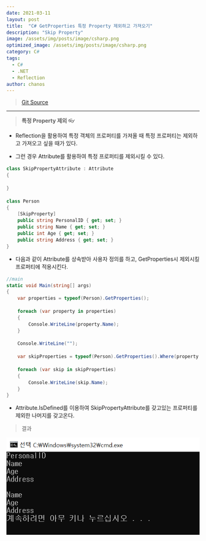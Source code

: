```yaml
---
date: 2021-03-11
layout: post
title:  "C# GetProperties 특정 Property 제외하고 가져오기"
description: "Skip Property"
image: /assets/img/posts/image/csharp.png
optimized_image: /assets/img/posts/image/csharp.png
category: C#
tags:
  - C#
  - .NET
  - Reflection
author: chanos
---
```

>[Git Source](https://github.com/chanos-dev/blogcode/tree/master/21-0311)

---

> <b> 특정 Property 제외 </b> 👓
 
- Reflection을 활용하여 특정 객체의 프로퍼티를 가져올 때 특정 프로퍼티는 제외하고 가져오고 싶을 때가 있다.

- 그런 경우 Attribute를 활용하여 특정 프로퍼티를 제외시킬 수 있다.

```c# 
class SkipPropertyAttribute : Attribute
{

}

class Person
{
	[SkipProperty]
	public string PersonalID { get; set; }
	public string Name { get; set; }
	public int Age { get; set; }
	public string Address { get; set; } 
}
```

- 다음과 같이 Attribute를 상속받아 사용자 정의를 하고, GetProperties시 제외시킬 프로퍼티에 적용시킨다.

```c#
//main
static void Main(string[] args)
{
	var properties = typeof(Person).GetProperties();

	foreach (var property in properties)
	{
		Console.WriteLine(property.Name);
	}

	Console.WriteLine("");

	var skipProperties = typeof(Person).GetProperties().Where(property => !Attribute.IsDefined(property, typeof(SkipPropertyAttribute)));

	foreach (var skip in skipProperties)
	{
		Console.WriteLine(skip.Name);
	}
}
```

- Attribute.IsDefined를 이용하여 SkipPropertyAttribute를 갖고있는 프로퍼티를 제외한 나머지를 갖고온다.

> 결과

![skipproperty](/assets/img/posts/2021-03-11/skipproperty.png)